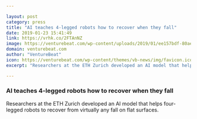 ```yaml
---

layout: post
category: press
title: "AI teaches 4-legged robots how to recover when they fall"
date: 2019-01-23 15:41:49
link: https://vrhk.co/2FTAnNZ
image: https://venturebeat.com/wp-content/uploads/2019/01/ee157bdf-80ae-463e-a3f5-91adf457cb10.png?w=1200&strip=all
domain: venturebeat.com
author: "VentureBeat"
icon: https://venturebeat.com/wp-content/themes/vb-news/img/favicon.ico
excerpt: "Researchers at the ETH Zurich developed an AI model that helps four-legged robots to recover from virtually any fall on flat surfaces."

---
```


### AI teaches 4-legged robots how to recover when they fall

Researchers at the ETH Zurich developed an AI model that helps four-legged robots to recover from virtually any fall on flat surfaces.